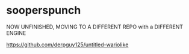 # sooperspunch
NOW UNFINISHED, MOVING TO A DIFFERENT REPO with a DIFFERENT ENGINE

https://github.com/derpguy125/untitled-wariolike
